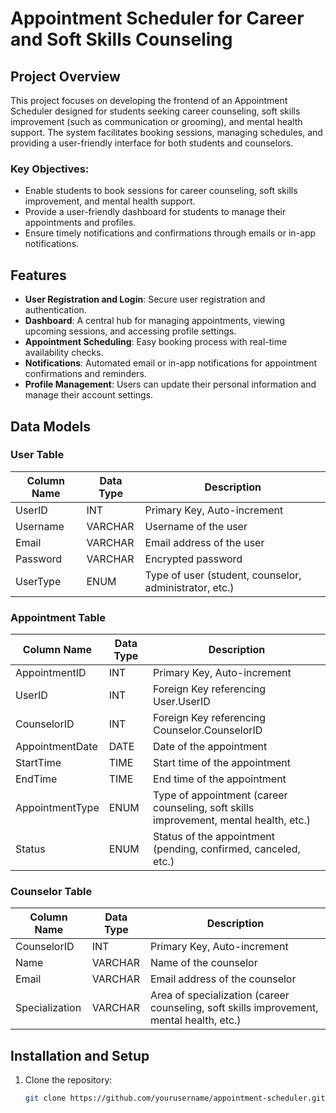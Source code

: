
# Appointment Scheduler for Career and Soft Skills Counseling

## Project Overview
This project focuses on developing the frontend of an Appointment Scheduler designed for students seeking career counseling, soft skills improvement (such as communication or grooming), and mental health support. The system facilitates booking sessions, managing schedules, and providing a user-friendly interface for both students and counselors.

### Key Objectives:
- Enable students to book sessions for career counseling, soft skills improvement, and mental health support.
- Provide a user-friendly dashboard for students to manage their appointments and profiles.
- Ensure timely notifications and confirmations through emails or in-app notifications.

## Features
- **User Registration and Login**: Secure user registration and authentication.
- **Dashboard**: A central hub for managing appointments, viewing upcoming sessions, and accessing profile settings.
- **Appointment Scheduling**: Easy booking process with real-time availability checks.
- **Notifications**: Automated email or in-app notifications for appointment confirmations and reminders.
- **Profile Management**: Users can update their personal information and manage their account settings.



## Data Models

### User Table
| Column Name | Data Type | Description |
| ----------- | --------- | ----------- |
| UserID      | INT       | Primary Key, Auto-increment |
| Username    | VARCHAR   | Username of the user |
| Email       | VARCHAR   | Email address of the user |
| Password    | VARCHAR   | Encrypted password |
| UserType    | ENUM      | Type of user (student, counselor, administrator, etc.) |

### Appointment Table
| Column Name       | Data Type | Description |
| ----------------- | --------- | ----------- |
| AppointmentID     | INT       | Primary Key, Auto-increment |
| UserID            | INT       | Foreign Key referencing User.UserID |
| CounselorID       | INT       | Foreign Key referencing Counselor.CounselorID |
| AppointmentDate   | DATE      | Date of the appointment |
| StartTime         | TIME      | Start time of the appointment |
| EndTime           | TIME      | End time of the appointment |
| AppointmentType   | ENUM      | Type of appointment (career counseling, soft skills improvement, mental health, etc.) |
| Status            | ENUM      | Status of the appointment (pending, confirmed, canceled, etc.) |

### Counselor Table
| Column Name | Data Type | Description |
| ----------- | --------- | ----------- |
| CounselorID | INT       | Primary Key, Auto-increment |
| Name        | VARCHAR   | Name of the counselor |
| Email       | VARCHAR   | Email address of the counselor |
| Specialization | VARCHAR | Area of specialization (career counseling, soft skills improvement, mental health, etc.) |


## Installation and Setup
1. Clone the repository:
   ```sh
   git clone https://github.com/yourusername/appointment-scheduler.git
